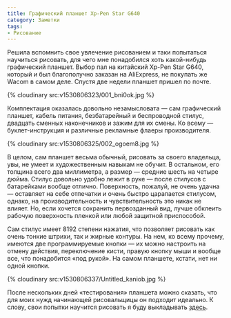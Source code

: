 ```yaml
---
title: Графический планшет Xp-Pen Star G640
category: Заметки
tags:
- Рисование
---
```


Решила вспомнить свое увлечение рисованием и таки попытаться научиться рисовать, для чего мне понадобился хоть какой-нибудь графический планшет. Выбор пал на китайский Xp-Pen Star G640, который и был благополучно заказан на AliExpress, не покупать же Wacom в самом деле. Спустя две недели планшет пришел по почте.

<!-- more -->

{% cloudinary src:v1530806323/001_bni0ok.jpg %}

Комплектация оказалась довольно незамысловата — сам графический планшет, кабель питания, безбатарейный и беспроводной стилус, двадцать сменных наконечников и зажим для их смены. Ко всему — буклет-инструкция и различные рекламные флаеры производителя.

{% cloudinary src:v1530806325/002_ogoem8.jpg %}

В целом, сам планшет весьма обычный, рисовать за своего владельца, увы, не умеет и художественным навыкам не обучит. В остальном, его толщина всего два миллиметра, а размер — средние шесть на четыре дюйма. Стилус довольно удобно лежит в руке — после стилусов с батарейками вообще отлично. Поверхность, пожалуй, не очень удачна — оставляет на себе отпечатки и очень быстро царапается стилусом, однако, на производительность и чувствительность это никак не влияет. Но, если хочется сохранить первозданный вид, лучше обклеить рабочую поверхность пленкой или любой защитной приспособой.

Сам стилус имеет 8192 степени нажатия, что позволяет рисовать как очень тонкие штрихи, так и жирные контуры. На нем, ко всему прочему, имеются две программируемые кнопки — их можно настроить на отмену действия, переключение кисти, правую кнопку мыши и вообще все, что понадобится «под рукой». На самом планшете, кстати, нет ни одной кнопки.

{% cloudinary src:v1530806337/Untitled_kaniob.jpg %}

После нескольких дней «тестирования» планшета можно сказать, что для моих нужд начинающей рисовальщицы он подходит идеально. К слову, свои попытки научится рисовать я буду  выкладывать [здесь][1].

[1]:	https://drawing.milkleaks.ru